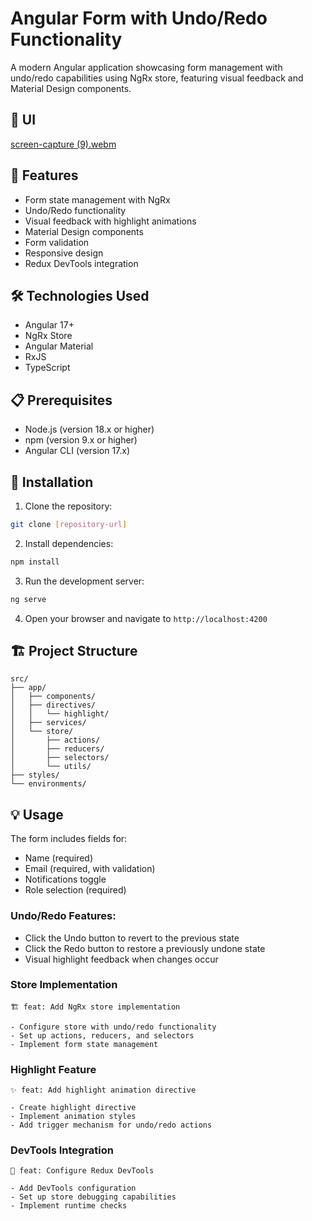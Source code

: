 # Angular Form with Undo/Redo Functionality

A modern Angular application showcasing form management with undo/redo capabilities using NgRx store, featuring visual feedback and Material Design components.

## 🚀 UI
[screen-capture (9).webm](https://github.com/user-attachments/assets/cb3370f0-ede1-4f10-b580-29180e7565b3)

## 🚀 Features

- Form state management with NgRx
- Undo/Redo functionality
- Visual feedback with highlight animations
- Material Design components
- Form validation
- Responsive design
- Redux DevTools integration

## 🛠️ Technologies Used

- Angular 17+
- NgRx Store
- Angular Material
- RxJS
- TypeScript

## 📋 Prerequisites

- Node.js (version 18.x or higher)
- npm (version 9.x or higher)
- Angular CLI (version 17.x)

## 🔧 Installation

1. Clone the repository:
```bash
git clone [repository-url]
```

2. Install dependencies:
```bash
npm install
```

3. Run the development server:
```bash
ng serve
```

4. Open your browser and navigate to `http://localhost:4200`

## 🏗️ Project Structure

```
src/
├── app/
│   ├── components/
│   ├── directives/
│   │   └── highlight/
│   ├── services/
│   └── store/
│       ├── actions/
│       ├── reducers/
│       ├── selectors/
│       └── utils/
├── styles/
└── environments/
```

## 💡 Usage

The form includes fields for:
- Name (required)
- Email (required, with validation)
- Notifications toggle
- Role selection (required)

### Undo/Redo Features:
- Click the Undo button to revert to the previous state
- Click the Redo button to restore a previously undone state
- Visual highlight feedback when changes occur

### Store Implementation
```
🏗️ feat: Add NgRx store implementation

- Configure store with undo/redo functionality
- Set up actions, reducers, and selectors
- Implement form state management
```

### Highlight Feature
```
✨ feat: Add highlight animation directive

- Create highlight directive
- Implement animation styles
- Add trigger mechanism for undo/redo actions
```

### DevTools Integration
```
🔧 feat: Configure Redux DevTools

- Add DevTools configuration
- Set up store debugging capabilities
- Implement runtime checks
```

